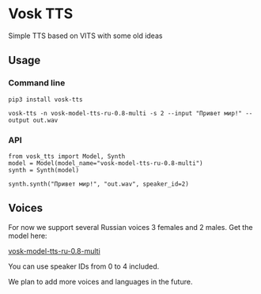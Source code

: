 # Vosk TTS

Simple TTS based on VITS with some old ideas

## Usage

### Command line

```
pip3 install vosk-tts

vosk-tts -n vosk-model-tts-ru-0.8-multi -s 2 --input "Привет мир!" --output out.wav
```

### API

```
from vosk_tts import Model, Synth
model = Model(model_name="vosk-model-tts-ru-0.8-multi")
synth = Synth(model)

synth.synth("Привет мир!", "out.wav", speaker_id=2)
```

## Voices

For now we support several Russian voices 3 females and 2 males. Get the model here:

[vosk-model-tts-ru-0.8-multi](https://alphacephei.com/vosk/models/vosk-model-tts-ru-0.8-multi.zip)

You can use speaker IDs from 0 to 4 included.

We plan to add more voices and languages in the future.
